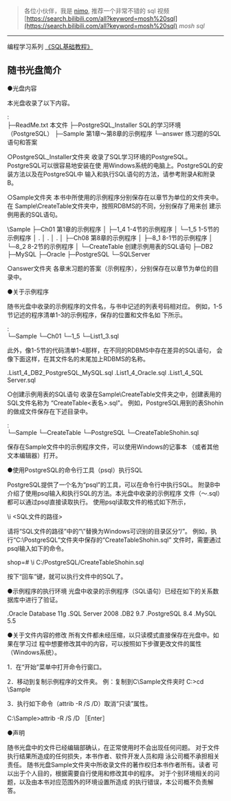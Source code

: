 > 各位小伙伴，我是 [nimo](https://github.com/nimoc), 推荐一个非常不错的 sql 视频 [https://search.bilibili.com/all?keyword=mosh%20sql](https://search.bilibili.com/all?keyword=mosh%20sql) *mosh sql*

------------------------------------------------------------
编程学习系列
[《SQL基础教程》](https://www.scaler.com/topics/sql/)

随书光盘简介
------------------------------------------------------------

●光盘内容

本光盘收录了以下内容。

:\
├─ReadMe.txt            本文件
├─PostgreSQL_Installer  SQL的学习环境（PostgreSQL）
├─Sample                第1章〜第8章的示例程序
└─answer                练习题的SQL语句和答案

○PostgreSQL_Installer文件夹
收录了SQL学习环境的PostgreSQL。PostgreSQL可以很容易地安装在使
用Windows系统的电脑上。PostgreSQL的安装方法以及在PostgreSQL中
输入和执行SQL语句的方法，请参考附录A和附录B。

○Sample文件夹
本书中所使用的示例程序分别保存在以章节为单位的文件夹中。在
Sample\CreateTable文件夹中，按照RDBMS的不同，分别保存了用来创
建示例用表的SQL语句。

\Sample
 ├─Ch01     第1章的示例程序
 │  ├─1_4  1-4节的示例程序
 │  └─1_5  1-5节的示例程序
 │      .
 │      .
 │      .
 │
 ├─Ch08     第8章的示例程序
 │  ├─8_1  8-1节的示例程序
 │  └─8_2  8-2节的示例程序
 │
 └─CreateTable  创建示例用表的SQL语句
     ├─DB2
     ├─MySQL
     ├─Oracle
     ├─PostgreSQL
     └─SQLServer

○answer文件夹
各章末习题的答案（示例程序），分别保存在以章节为单位的目录中。


●关于示例程序

随书光盘中收录的示例程序的文件名，与书中记述的列表号码相对应。
例如，1-5节记述的程序清单1-3的示例程序，保存的位置和文件名如
下所示。

:\
└─Sample
    └─Ch01
        └─1_5
            └─List1_3.sql

此外，像1-5节的代码清单1-4那样，在不同的RDBMS中存在差异的SQL语句，
会像下面这样，在其文件名的末尾加上RDBMS的名称。

.List1_4_DB2_PostgreSQL_MySQL.sql
.List1_4_Oracle.sql
.List1_4_SQL Server.sql

○创建示例用表的SQL语句
收录在Sample\CreateTable文件夹之中，创建表用的SQL文件名称为
“CreateTable<表名>.sql"。
例如，PostgreSQL用到的表Shohin的做成文件保存在下述目录中。

:\
└─Sample
    └─CreateTable
        └─PostgreSQL
            └─CreateTableShohin.sql

保存在Sample文件中的示例程序文件，可以使用Windows的记事本
（或者其他文本编辑器）打开。


●使用PostgreSQL的命令行工具（psql）执行SQL

PostgreSQL提供了一个名为“psql”的工具，可以在命令行中执行SQL。
附录B中介绍了使用psql输入和执行SQL的方法。本光盘中收录的示例程序
文件（〜.sql）都可以通过psql直接读取执行。
使用psql读取文件的格式如下所示，

\i <SQL文件的路径>

请将“SQL文件的路径”中的“\”替换为Windows可识别的目录区分“/”。
例如，执行“C:\PostgreSQL”文件夹中保存的“CreateTableShohin.sql”
文件时，需要通过psql输入如下的命令。

shop=# \i C:/PostgreSQL/CreateTableShohin.sql

按下“回车”键，就可以执行文件中的SQL了。


●示例程序的执行环境
光盘中收录的示例程序（SQL语句）已经在如下的关系数据库中进行了验证。

.Oracle Database 11g
.SQL Server 2008
.DB2 9.7
.PostgreSQL 8.4
.MySQL 5.5


●关于文件内容的修改
所有文件都未经压缩，以只读模式直接保存在光盘中。如果在学习过
程中想要修改其中的内容，可以按照如下步骤更改文件的属性
（Windows系统）。

1．在“开始”菜单中打开命令行窗口。

2．移动到复制示例程序的文件夹。
例：复制到C\Sample文件夹时
  C:\>cd \Sample

3．执行如下命令（attrib -R  /S /D）取消“只读”属性。

  C:\Sample>attrib -R  /S /D  ［Enter］


●声明

随书光盘中的文件已经编辑部确认，在正常使用时不会出现任何问题。
对于文件执行结果所造成的任何损失，本书作者、软件开发人员和翔
泳公司概不承担相关责任。
随书光盘Sample文件夹中所收录文件的著作权归本书作者所有。读者
可以出于个人目的，根据需要自行使用和修改其中的程序。
对于个别环境相关的问题，以及由本书对应范围外的环境设置所造成
的执行错误，本公司概不负责解答。
